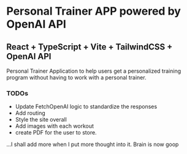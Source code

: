 # Personal Trainer APP powered by OpenAI API

## React + TypeScript + Vite + TailwindCSS + OpenAI API

Personal Trainer Application to help users get a personalized training program without having to work with a personal trainer.

### TODOs
- Update FetchOpenAI logic to standardize the responses
- Add routing
- Style the site overall
- Add images with each workout
- create PDF for the user to store.

...I shall add more when I put more thought into it. Brain is now goop